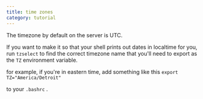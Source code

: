 ```yaml
---
title: time zones
category: tutorial
---
```


The timezone by default on the server is UTC.

If you want to make it so that your shell prints out dates in localtime for you, run `tzselect`
to find the correct timezone name that you'll need to export as the `TZ` environment variable.

for example, if you're in eastern time, add something like this
`export TZ="America/Detroit"`

to your `.bashrc` .

